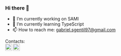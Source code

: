 ### Hi there 👋


- 🔭 I’m currently working on SAMI
- 🌱 I’m currently learning TypeScript
- 📫 How to reach me: gabriel.sgentil97@gmail.com

Contacts:
<br />
<a href="https://www.instagram.com/gentil9722/">
  <img align="left" alt="Gabriel's Instagram" width="22px" src="https://raw.githubusercontent.com/hussainweb/hussainweb/main/icons/instagram.png" />
</a>
<a href="https://www.linkedin.com/in/gabriel-santos-gentil-36a023127/">
  <img align="left" alt="Gabriel's LinkedIN" width="22px" src="https://raw.githubusercontent.com/peterthehan/peterthehan/master/assets/linkedin.svg" />
</a>
